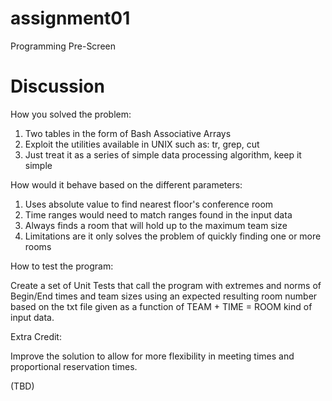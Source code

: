 # assignment01

Programming Pre-Screen

Discussion 
==========

How you solved the problem: 

1) Two tables in the form of Bash Associative Arrays
2) Exploit the utilities available in UNIX such as: tr, grep, cut
3) Just treat it as a series of simple data processing algorithm, keep it simple 

How would it behave based on the different parameters:

1) Uses absolute value to find nearest floor's conference room
2) Time ranges would need to match ranges found in the input data
3) Always finds a room that will hold up to the maximum team size
4) Limitations are it only solves the problem of quickly finding one or more rooms

How to test the program:

Create a set of Unit Tests that call the program 
with extremes and norms of Begin/End times and team sizes
using an expected resulting room number based on the txt file
given as a function of TEAM + TIME = ROOM kind of input data.  

Extra Credit:

Improve the solution to allow for more flexibility in meeting times and proportional
reservation times.  

(TBD) 


